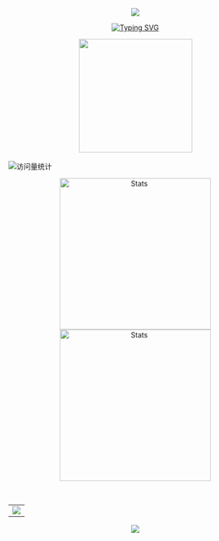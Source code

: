 <!--
Github Stats
-->
<p align="center">
  <img src="https://profile-counter.glitch.me/TiiJeiJ8/count.svg" />
</p>

<div align="center">

  <!-- dynamic typing effect 动态打字效果 -->
  [![Typing SVG](https://readme-typing-svg.demolab.com?font=Fira+Code&pause=1000&width=435&lines=console.log(%22Hello%2C%20World%22);TiiJeiJ8's%20here!&center=true&size=27)](https://git.io/typing-svg)


  <!-- knock code pictures 敲代码的图片 -->
  <picture>
    <source media="(prefers-color-scheme: dark)" srcset="https://cdn.jsdelivr.net/gh/sun0225SUN/sun0225SUN/assets/images/coding.gif" />
    <source media="(prefers-color-scheme: light)" srcset="https://cdn.jsdelivr.net/gh/sun0225SUN/sun0225SUN/assets/images/developer.svg" height="225px" />
    <img src="https://cdn.jsdelivr.net/gh/sun0225SUN/sun0225SUN/assets/images/coding.gif" />
  </picture>
  <div>&nbsp;</div>
</div>

<!-- profile logo 个人资料徽标 -->
<div>
  <!-- visitor -->
  <img src="https://komarev.com/ghpvc/?username=TiiJeiJ8&label=Views&color=orange&style=flat" alt="访问量统计" />&emsp;
</div>

<p align="center">
  <picture>
   <source
     srcset="https://github-readme-stats.vercel.app/api?username=TiiJeiJ8&count_private=true&show_icons=true&line_height=46&locale=en&theme=dracula" media="(prefers-color-scheme: dark)"
     align="center" alt="Stats" height="300rpx" />
   <source
     srcset="https://github-readme-stats.vercel.app/api?username=TiiJeiJ8&count_private=true&show_icons=true&line_height=46&locale=en" media="(prefers-color-scheme: light), (prefers-color-scheme: no-preference)"
     align="center" alt="Stats" height="300rpx" />
   <img
     src="https://github-readme-stats.vercel.app/api?username=TiiJeiJ8&count_private=true&show_icons=true&line_height=46&locale=en"
     align="center" alt="Stats" height="300rpx" />
 </picture>
 <picture>
   <source
     srcset="https://github-readme-stats.vercel.app/api/top-langs/?username=TiiJeiJ8&layout=donut-vertical&theme=dracula" media="(prefers-color-scheme: dark)"
     align="center" alt="Stats" height="300rpx" />
   <source
     srcset="https://github-readme-stats.vercel.app/api/top-langs/?username=TiiJeiJ8&layout=donut-vertical" media="(prefers-color-scheme: light), (prefers-color-scheme: no-preference)"
     align="center" alt="Stats" height="300rpx" />
   <img
     src="https://github-readme-stats.vercel.app/api/top-langs/?username=TiiJeiJ8&layout=donut-vertical"
     align="center" alt="Stats" height="300rpx" />
 </picture>
</p>

<br/>

<table>
  <tr>
    <td>
      <picture>
        <source media="(prefers-color-scheme: dark)" srcset="https://github-readme-activity-graph.vercel.app/graph?username=TiiJeiJ8&theme=xcode&bg_color=FF000000&hide_border=true" />
        <source media="(prefers-color-scheme: light)" srcset="https://github-readme-activity-graph.vercel.app/graph?username=TiiJeiJ8&theme=xcode&bg_color=FF000000&color=000000&hide_border=true" />
        <img src="https://github-readme-activity-graph.vercel.app/graph?username=TiiJeiJ8&theme=xcode&bg_color=FF000000&hide_border=true" />
      </picture>
  </tr>
</table>

<p align="center">
  <div align="center"> <img src="https://github-profile-trophy.vercel.app/?username=TiiJeiJ8&theme=nord" /> </div>
</p>